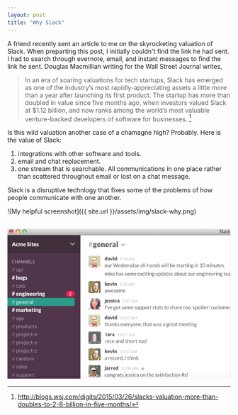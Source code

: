 ```yaml
---
layout: post
title: "Why Slack"
---
```



A friend recently sent an article to me on the skyrocketing valuation of Slack.  When preparting this post, I initially couldn't find the link he had sent. I had to search through evernote, email, and instant messages to find the link he sent.  Douglas Macmillian writing for the Wall Street Journal writes, 

> In an era of soaring valuations for tech startups, Slack has emerged as one of the industry’s most rapidly-appreciating assets a little more than a year after launching its first product. The startup has more than doubled in value since five months ago, when investors valued Slack at $1.12 billion, and now ranks among the world’s most valuable venture-backed developers of software for businesses. [^slack]

Is this wild valuation another case of a chamagne high? Probably.  Here is the value of Slack:

1) integrations with other software and tools.  
2) email and chat replacement. 
3) one stream that is searchable. All communications in one place rather than scattered throughout email or lost on a chat message.

Slack is a disruptive technlogy that fixes some of the problems of how people communicate with one another.

[^slack]: http://blogs.wsj.com/digits/2015/03/26/slacks-valuation-more-than-doubles-to-2-8-billion-in-five-months/


![My helpful screenshot]({{ site.url }}/assets/img/slack-why.png)

 <img src="{{ site.url }}/assets/img/slack-why.png" alt="">

  <img src="/assets/img/slack-why.png" alt="">





